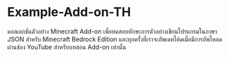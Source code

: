 # Example-Add-on-TH
คอลเลกชันตัวอย่าง Minecraft Add-on เพื่อทดสอบทักษะการตัวอย่างเขียนโปรแกรมในภาษา JSON สำหรับ Minecraft Bedrock Edition และทุกครั้งที่เราจะอัพเดทโค้ดเมื่อมีการอัพโหลดผ่านช่อง YouTube สำหรับบทสอน Add-on เท่านั้น
